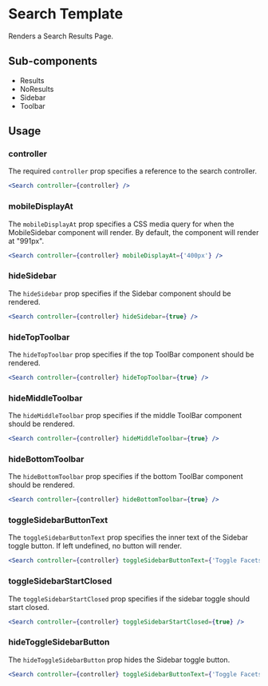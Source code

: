 # Search Template

Renders a Search Results Page.

## Sub-components

- Results
- NoResults
- Sidebar
- Toolbar

## Usage

### controller
The required `controller` prop specifies a reference to the search controller.

```jsx
<Search controller={controller} />
```

### mobileDisplayAt
The `mobileDisplayAt` prop specifies a CSS media query for when the MobileSidebar component will render. By default, the component will render at "991px".

```jsx
<Search controller={controller} mobileDisplayAt={'400px'} />
```

### hideSidebar
The `hideSidebar` prop specifies if the Sidebar component should be rendered.  

```jsx
<Search controller={controller} hideSidebar={true} />
```

### hideTopToolbar
The `hideTopToolbar` prop specifies if the top ToolBar component should be rendered.  

```jsx
<Search controller={controller} hideTopToolbar={true} />
```

### hideMiddleToolbar
The `hideMiddleToolbar` prop specifies if the middle ToolBar component should be rendered.  

```jsx
<Search controller={controller} hideMiddleToolbar={true} />
```

### hideBottomToolbar
The `hideBottomToolbar` prop specifies if the bottom ToolBar component should be rendered.  

```jsx
<Search controller={controller} hideBottomToolbar={true} />
```

### toggleSidebarButtonText
The `toggleSidebarButtonText` prop specifies the inner text of the Sidebar toggle button. If left undefined, no button will render. 

```jsx
<Search controller={controller} toggleSidebarButtonText={'Toggle Facets'} />
```

### toggleSidebarStartClosed
The `toggleSidebarStartClosed` prop specifies if the sidebar toggle should start closed.

```jsx
<Search controller={controller} toggleSidebarStartClosed={true} />
```

### hideToggleSidebarButton
The `hideToggleSidebarButton` prop hides the Sidebar toggle button.

```jsx
<Search controller={controller} toggleSidebarButtonText={'Toggle Facets'} hideToggleSidebarButton={true} />
```